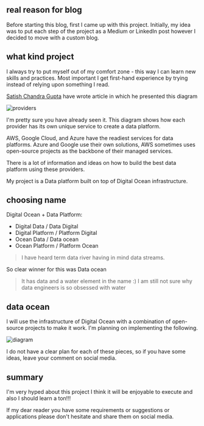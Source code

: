 
## real reason for blog

Before starting this blog, first I came up with this project. Initially, my idea was to put each step of the project as a Medium or LinkedIn post however I decided to move with a custom blog.


## what kind project

I always try to put myself out of my comfort zone - this way I can learn new skills and practices. Most important I get first-hand experience by trying instead of relying upon something I read.  

[Satish Chandra Gupta](https://www.linkedin.com/in/scgupta/) have wrote article in which he presented this diagram

![providers](/assets/data-ocean/prologue/providers.png) 

I'm pretty sure you have already seen it. This diagram shows how each provider has its own unique service to create a data platform.

AWS, Google Cloud, and Azure have the readiest services for data platforms. Azure and Google use their own solutions, AWS sometimes uses open-source projects as the backbone of their managed services.

There is a lot of information and ideas on how to build the best data platform using these providers. 

My project is a Data platform built on top of Digital Ocean infrastructure.


## choosing name

Digital Ocean + Data Platform:

 * Digital Data / Data Digital
 * Digital Platform / Platform Digital
 * Ocean Data / Data ocean
 * Ocean Platform / Platform Ocean

> I have heard term data river having in mind data streams.

So clear winner for this was Data ocean 

> It has data and a water element in the name :) I am still not sure why data engineers is so obsessed with water 


## data ocean

I will use the infrastructure of Digital Ocean with a combination of open-source projects to make it work. I'm planning on implementing the following.

![diagram](/assets/data-ocean/prologue/diagram.png)

I do not have a clear plan for each of these pieces, so if you have some ideas, leave your comment on social media.


## summary

I'm very hyped about this project I think it will be enjoyable to execute and also I should learn a ton!!!

If my dear reader you have some requirements or suggestions or applications please don't hesitate and share them on social media.
